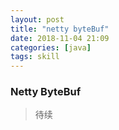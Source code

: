 ```yaml
---
layout: post
title: "netty byteBuf"
date: 2018-11-04 21:09
categories: [java]
tags: skill
---
```


### Netty ByteBuf

> 待续